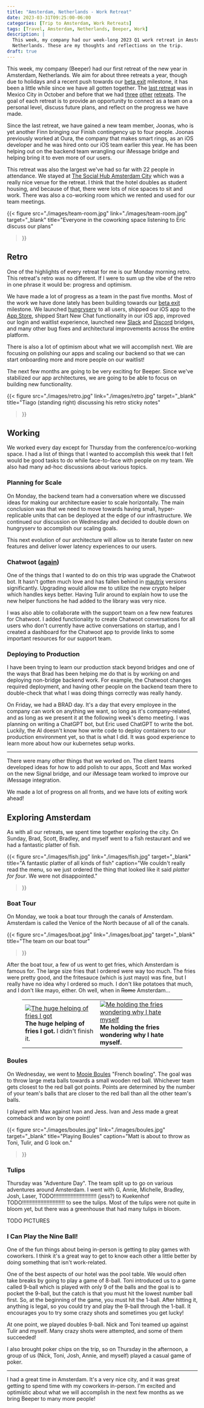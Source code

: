 ```yaml
---
title: "Amsterdam, Netherlands - Work Retreat"
date: 2023-03-31T09:25:00-06:00
categories: [Trip to Amsterdam, Work Retreats]
tags: [Travel, Amsterdam, Netherlands, Beeper, Work]
description: |
  This week, my company had our week-long 2023 Q1 work retreat in Amsterdam,
  Netherlands. These are my thoughts and reflections on the trip.
draft: true
---
```


This week, my company (Beeper) had our first retreat of the new year in
Amsterdam, Netherlands. We aim for about three retreats a year, though due to
holidays and a recent push towards our 
[beta exit](https://blog.beeper.com/p/beeper-update-4-out-of-beta)
milestone, it has been a little while since we have all gotten together. The
[last retreat](../../2022-mexico-city-retreat)
was in Mexico City in October and before that we had
[three](../../2021-dc-montreal/2021-09-13-17-montreal)
[other](../../2022-playa-del-carmen-mexico)
[retreats](../../2022-lisbon-and-paris/ericeira-portugal).
The goal of each retreat is to provide an opportunity to connect as a team on a
personal level, discuss future plans, and reflect on the progress we have made.

Since the last retreat, we have gained a new team member, Joonas, who is yet
another Finn bringing our Finish contingency up to four people. Joonas
previously worked at Oura, the company that makes smart rings, as an iOS
developer and he was hired onto our iOS team earlier this year. He has been
helping out on the backend team wrangling our iMessage bridge and helping bring
it to even more of our users.

This retreat was also the largest we've had so far with 22 people in attendance.
We stayed at
[The Social Hub Amsterdam City](https://goo.gl/maps/DeqBLLtmbuR9Ne8Y6)
which was a really nice venue for the retreat. I think that the hotel doubles as
student housing, and because of that, there were lots of nice spaces to sit and
work. There was also a co-working room which we rented and used for our team
meetings.

{{< figure
      src="./images/team-room.jpg"
      link="./images/team-room.jpg"
      target="_blank"
      title="Everyone in the coworking space listening to Eric discuss our plans"
>}}

## Retro

One of the highlights of every retreat for me is our Monday morning retro. This
retreat's retro was no different. If I were to sum up the vibe of the retro in
one phrase it would be: progress and optimism.

We have made a lot of progress as a team in the past five months. Most of the
work we have done lately has been building towards our 
[beta exit](https://blog.beeper.com/p/beeper-update-4-out-of-beta)
milestone. We launched
[hungryserv](https://github.com/sumnerevans/hungryserv-presentation)
to all users, shipped our iOS app to the
[App Store](https://apps.apple.com/us/app/beeper-universal-messenger/id1551695541),
shipped Start New Chat functionality in our iOS app, improved our login and
waitlist experience, launched new
[Slack](https://github.com/mautrix/slack)
and
[Discord](https://github.com/mautrix/discord)
bridges, and many other bug fixes and architectural improvements across the
entire platform.

There is also a lot of optimism about what we will accomplish next. We are
focusing on polishing our apps and scaling our backend so that we can start
onboarding more and more people on our waitlist!

The next few months are going to be very exciting for Beeper. Since we've
stabilized our app architectures, we are going to be able to focus on building
new functionality.

{{< figure
      src="./images/retro.jpg"
      link="./images/retro.jpg"
      target="_blank"
      title="Tiago (standing right) discussing his retro sticky notes"
>}}

## Working

We worked every day except for Thursday from the conference/co-working space. I
had a list of things that I wanted to accomplish this week that I felt would be
good tasks to do while face-to-face with people on my team. We also had many
ad-hoc discussions about various topics.

### Planning for Scale

On Monday, the backend team had a conversation where we discussed ideas for
making our architecture easier to scale horizontally. The main conclusion was
that we need to move towards having small, hyper-replicable units that can be
deployed at the edge of our infrastructure. We continued our discussion on
Wednesday and decided to double down on hungryserv to accomplish our scaling
goals.

This next evolution of our architecture will allow us to iterate faster on new
features and deliver lower latency experiences to our users.

### Chatwoot ([again](../../2022-lisbon-and-paris/ericeira-portugal#chatwoot-and-other-shenanigans))

One of the things that I wanted to do on this trip was upgrade the Chatwoot bot.
It hasn't gotten much love and has fallen behind in
[mautrix](https://github.com/mautrix/go)
versions significantly. Upgrading would allow me to utilize the new crypto
helper which handles keys better. Having Tulir around to explain how to use the
new helper functions he had added to the library was very nice.

I was also able to collaborate with the support team on a few new features for
Chatwoot. I added functionality to create Chatwoot conversations for all users
who don't currently have active conversations on startup, and I created a
dashboard for the Chatwoot app to provide links to some important resources for
our support team.

### Deploying to Production

I have been trying to learn our production stack beyond bridges and one of the
ways that Brad has been helping me do that is by working on and deploying
non-bridge backend work. For example, the Chatwoot changes required deployment,
and having other people on the backend team there to double-check that what I
was doing things correctly was really handy.

On Friday, we had a BRAD day. It's a day that every employee in the company can
work on anything we want, so long as it's company-related, and as long as we
present it at the following week's demo meeting. I was planning on writing a
ChatGPT bot, but Eric used ChatGPT to write the bot. Luckily, the AI doesn't
know how write code to deploy containers to our production environment yet, so
that is what I did. It was good experience to learn more about how our
kubernetes setup works.

---

There were many other things that we worked on. The client teams developed ideas
for how to add polish to our apps, Scott and Max worked on the new Signal
bridge, and our iMessage team worked to improve our iMessage integration.

We made a lot of progress on all fronts, and we have lots of exiting work ahead!

## Exploring Amsterdam

As with all our retreats, we spent time together exploring the city. On Sunday,
Brad, Scott, Bradley, and myself went to a fish restaurant and we had a
fantastic platter of fish.

{{< figure
      src="./images/fish.jpg"
      link="./images/fish.jpg"
      target="_blank"
      title="A fantastic platter of all kinds of fish"
      caption="We couldn't really read the menu, so we just ordered the thing that looked like it said *platter for four*. We were not disappointed."
>}}

### Boat Tour

On Monday, we took a boat tour through the canals of Amsterdam. Amsterdam is
called the Venice of the North because of all of the canals.

{{< figure
      src="./images/boat.jpg"
      link="./images/boat.jpg"
      target="_blank"
      title="The team on our boat tour"
>}}

After the boat tour, a few of us went to get fries, which Amsterdam is famous
for. The large size fries that I ordered were way too much. The fries were
pretty good, and the fritesauce (which is just mayo) was fine, but I really have
no idea why I ordered so much. I don't like potatoes that much, and I don't like
mayo, either. Oh well, when in ~~Rome~~ Amsterdam...

<figure>
  <table class="gallery">
    <tr>
      <td>
        <a href="./images/fries1.jpg" target="_blank">
          <img src="./images/fries1.jpg"
               alt="The huge helping of fries I got" />
        </a><br>
        <b>The huge helping of fries I got.</b> I didn't finish it.
      </td>
      <td>
        <a href="./images/fries2.jpg" target="_blank">
          <img src="./images/fries2.jpg"
               alt="Me holding the fries wondering why I hate myself" />
        </a><br>
        <b>Me holding the fries wondering why I hate myself.</b>
      </td>
    </tr>
  </table>
</figure>

### Boules

On Wednesday, we went to
[Mooie Boules](https://mooieboules.nl/amsterdam/)
"French bowling". The goal was to throw large meta balls towards a small wooden
red ball. Whichever team gets closest to the red ball got points. Points are
determined by the number of your team's balls that are closer to the red ball
than all the other team's balls.

I played with Max against Ivan and Jess. Ivan and Jess made a great comeback and
won by one point!

{{< figure
      src="./images/boules.jpg"
      link="./images/boules.jpg"
      target="_blank"
      title="Playing Boules"
      caption="Matt is about to throw as Toni, Tulir, and G look on."
>}}

### Tulips

Thursday was "Adventure Day". The team split up to go on various 
adventures around Amsterdam. I went with G, Annie, Michelle, Bradley, Josh,
Laser,
TODO!!!!!!!!!!!!!!!!!!!!!!!!!!!! (jess?)
to Kuekenhof
TODO!!!!!!!!!!!!!!!!!!!!!!!!!!!!
to see the tulips.
Most of the tulips were not quite in bloom yet, but there was a greenhouse that
had many tulips in bloom.

TODO PICTURES

### I Can Play the Nine Ball!

One of the fun things about being in-person is getting to play games with
coworkers. I think it's a great way to get to know each other a little better by
doing something that isn't work-related.

One of the best aspects of our hotel was the pool table. We would often take
breaks by going to play a game of 8-ball. Toni introduced us to a game called
9-ball which is played with only 9 of the balls and the goal is to pocket the
9-ball, but the catch is that you must hit the lowest number ball first. So, at
the beginning of the game, you must hit the 1-ball. After hitting it, anything
is legal, so you could try and play the 9-ball through the 1-ball. It encourages
you to try some crazy shots and sometimes you get lucky!

At one point, we played doubles 9-ball. Nick and Toni teamed up against Tulir
and myself. Many crazy shots were attempted, and some of them succeeded!

I also brought poker chips on the trip, so on Thursday in the afternoon, a group
of us (Nick, Toni, Josh, Annie, and myself) played a casual game of poker.

----

I had a great time in Amsterdam. It's a very nice city, and it was great getting
to spend time with my coworkers in-person. I'm excited and optimistic about what
we will accomplish in the next few months as we bring Beeper to many more
people!
